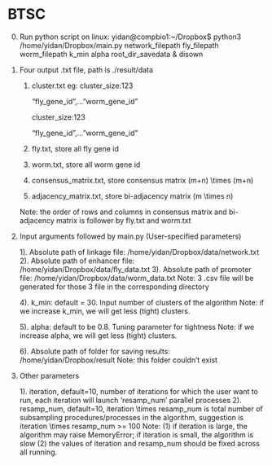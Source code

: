 # BTSC


0. Run python script on linux:
   yidan@compbio1:~/Dropbox$ python3 /home/yidan/Dropbox/main.py network_filepath fly_filepath worm_filepath k_min alpha root_dir_savedata & disown

1. Four output .txt file, path is ./result/data
   1) cluster.txt
      eg:
      cluster_size:123
      
      “fly_gene_id”,…”worm_gene_id”
      
      cluster_size:123
      
      “fly_gene_id”,…”worm_gene_id”
   
   2) fly.txt, store all fly gene id

   3) worm.txt, store all worm gene id

   4) consensus_matrix.txt, store consensus matrix (m+n) \times (m+n)

   5) adjacency_matrix.txt, store bi-adjacency matrix (m \times n)

   Note: the order of rows and columns in consensus matrix and bi-adjacency matrix is follower by fly.txt and worm.txt


2. Input arguments followed by main.py (User-specified parameters)
    
   1). Absolute path of linkage file:  /home/yidan/Dropbox/data/network.txt  
   2). Absolute path of enhancer file: /home/yidan/Dropbox/data/fly_data.txt 
   3). Absolute path of promoter file: /home/yidan/Dropbox/data/worm_data.txt
       Note: 3 .csv file will be generated for those 3 file in the corresponding directory

   4). k_min: default = 30. Input number of clusters of the algorithm
       Note: if we increase k_min, we will get less (tight) clusters.

   5). alpha: default to be 0.8. Tuning parameter for tightness
       Note: if we increase alpha, we will get less (tight) clusters.
   
   6). Absolute path of folder for saving results: /home/yidan/Dropbox/result
       Note: this folder couldn’t exist

3. Other parameters

   1). iteration, default=10, number of iterations for which the user want to run, each iteration will launch ‘resamp_num’ parallel processes
   2). resamp_num, default=10, iteration \times resamp_num is total number of subsampling procedures/processes in the algorithm, suggestion is iteration \times resamp_num >= 100
       Note: (1) if iteration is large, the algorithm may raise MemoryError; if iteration is small, the algorithm is slow
             (2) the values of iteration and resamp_num should be fixed across all running.

   


